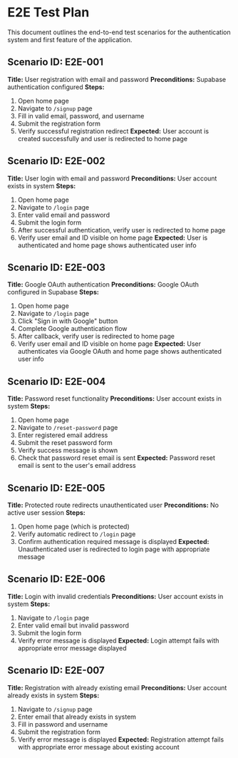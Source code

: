# E2E Test Plan

This document outlines the end-to-end test scenarios for the authentication system and first feature of the application.

## Scenario ID: E2E-001
**Title:** User registration with email and password
**Preconditions:** Supabase authentication configured
**Steps:**
1) Open home page
2) Navigate to `/signup` page
3) Fill in valid email, password, and username
4) Submit the registration form
5) Verify successful registration redirect
**Expected:** User account is created successfully and user is redirected to home page

## Scenario ID: E2E-002
**Title:** User login with email and password
**Preconditions:** User account exists in system
**Steps:**
1) Open home page
2) Navigate to `/login` page
3) Enter valid email and password
4) Submit the login form
5) After successful authentication, verify user is redirected to home page
6) Verify user email and ID visible on home page
**Expected:** User is authenticated and home page shows authenticated user info

## Scenario ID: E2E-003
**Title:** Google OAuth authentication
**Preconditions:** Google OAuth configured in Supabase
**Steps:**
1) Open home page
2) Navigate to `/login` page
3) Click "Sign in with Google" button
4) Complete Google authentication flow
5) After callback, verify user is redirected to home page
6) Verify user email and ID visible on home page
**Expected:** User authenticates via Google OAuth and home page shows authenticated user info

## Scenario ID: E2E-004
**Title:** Password reset functionality
**Preconditions:** User account exists in system
**Steps:**
1) Open home page
2) Navigate to `/reset-password` page
3) Enter registered email address
4) Submit the reset password form
5) Verify success message is shown
6) Check that password reset email is sent
**Expected:** Password reset email is sent to the user's email address

## Scenario ID: E2E-005
**Title:** Protected route redirects unauthenticated user
**Preconditions:** No active user session
**Steps:**
1) Open home page (which is protected)
2) Verify automatic redirect to `/login` page
3) Confirm authentication required message is displayed
**Expected:** Unauthenticated user is redirected to login page with appropriate message

## Scenario ID: E2E-006
**Title:** Login with invalid credentials
**Preconditions:** User account exists in system
**Steps:**
1) Navigate to `/login` page
2) Enter valid email but invalid password
3) Submit the login form
4) Verify error message is displayed
**Expected:** Login attempt fails with appropriate error message displayed

## Scenario ID: E2E-007
**Title:** Registration with already existing email
**Preconditions:** User account already exists in system
**Steps:**
1) Navigate to `/signup` page
2) Enter email that already exists in system
3) Fill in password and username
4) Submit the registration form
5) Verify error message is displayed
**Expected:** Registration attempt fails with appropriate error message about existing account